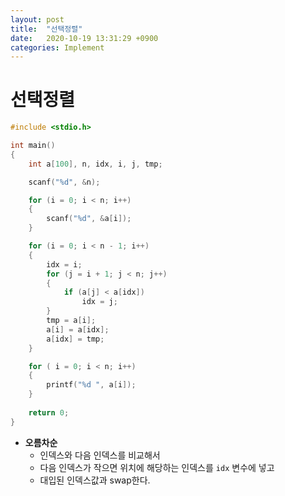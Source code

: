```yaml
---
layout: post
title:  "선택정렬"
date:   2020-10-19 13:31:29 +0900
categories: Implement
---
```

# 선택정렬

```c
#include <stdio.h>

int main()
{
    int a[100], n, idx, i, j, tmp;

    scanf("%d", &n);

    for (i = 0; i < n; i++)
    {
        scanf("%d", &a[i]);
    }

    for (i = 0; i < n - 1; i++)
    {
        idx = i;
        for (j = i + 1; j < n; j++)
        {
            if (a[j] < a[idx])
                idx = j;
        }
        tmp = a[i];
        a[i] = a[idx];
        a[idx] = tmp;
    }

    for ( i = 0; i < n; i++)
    {
        printf("%d ", a[i]);
    }
    
    return 0;
}
```

- **오름차순**
  - 인덱스와 다음 인덱스를 비교해서
  - 다음 인덱스가 작으면 위치에 해당하는 인덱스를 `idx` 변수에 넣고
  - 대입된 인덱스값과 swap한다.


